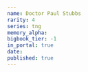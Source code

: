 ```yaml
---
name: Doctor Paul Stubbs
rarity: 4
series: tng
memory_alpha:
bigbook_tier: -1
in_portal: true
date:
published: true
---
```



